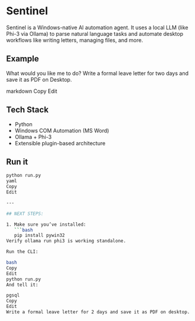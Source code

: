 # Sentinel

Sentinel is a Windows-native AI automation agent. It uses a local LLM (like Phi-3 via Ollama) to parse natural language tasks and automate desktop workflows like writing letters, managing files, and more.

## Example

What would you like me to do?
Write a formal leave letter for two days and save it as PDF on Desktop.

markdown
Copy
Edit

## Tech Stack
- Python
- Windows COM Automation (MS Word)
- Ollama + Phi-3
- Extensible plugin-based architecture

## Run it
```bash
python run.py
yaml
Copy
Edit

---

## NEXT STEPS:

1. Make sure you’ve installed:
   ```bash
   pip install pywin32
Verify ollama run phi3 is working standalone.

Run the CLI:

bash
Copy
Edit
python run.py
And tell it:

pgsql
Copy
Edit
Write a formal leave letter for 2 days and save it as PDF on desktop.